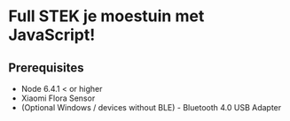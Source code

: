 # Full STEK je moestuin met JavaScript!

## Prerequisites
- Node 6.4.1 < or higher
- Xiaomi Flora Sensor
- (Optional Windows / devices without BLE) - Bluetooth 4.0 USB Adapter
